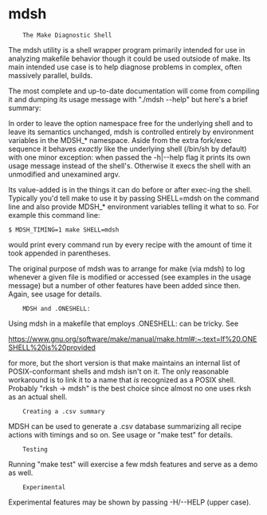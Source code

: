 # mdsh
		The Make Diagnostic Shell

The mdsh utility is a shell wrapper program primarily intended for use
in analyzing makefile behavior though it could be used outsiode of make.
Its main intended use case is to help diagnose problems in complex,
often massively parallel, builds.

The most complete and up-to-date documentation will come
from compiling it and dumping its usage message with "./mdsh --help"
but here's a brief summary:

In order to leave the option namespace free for the underlying shell
and to leave its semantics unchanged, mdsh is controlled entirely by
environment variables in the MDSH_* namespace.  Aside from the extra
fork/exec sequence it behaves *exactly* like the underlying shell
(/bin/sh by default) with one minor exception: when passed the -h|--help
flag it prints its own usage message instead of the shell's. Otherwise
it execs the shell with an unmodified and unexamined argv.

Its value-added is in the things it can do before or after exec-ing the
shell. Typically you'd tell make to use it by passing SHELL=mdsh on the
command line and also provide MDSH_* environment variables telling it
what to so. For example this command line:

    $ MDSH_TIMING=1 make SHELL=mdsh

would print every command run by every recipe with the amount of time
it took appended in parentheses.

The original purpose of mdsh was to arrange for make (via mdsh) to
log whenever a given file is modified or accessed (see examples in the
usage message) but a number of other features have been added since then.
Again, see usage for details.

		MDSH and .ONESHELL:

Using mdsh in a makefile that employs .ONESHELL: can be tricky. See

https://www.gnu.org/software/make/manual/make.html#:~:text=If%20.ONESHELL%20is%20provided

for more, but the short version is that make maintains an internal list
of POSIX-conformant shells and mdsh isn't on it.  The only reasonable
workaround is to link it to a name that _is_ recognized as a POSIX
shell. Probably "rksh -> mdsh" is the best choice since almost no one
uses rksh as an actual shell.

		Creating a .csv summary

MDSH can be used to generate a .csv database summarizing all recipe
actions with timings and so on.  See usage or "make test" for details.

		Testing

Running "make test" will exercise a few mdsh features and serve as a
demo as well.

		Experimental

Experimental features may be shown by passing -H/--HELP (upper case).
